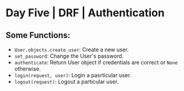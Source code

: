 # Day Five | DRF | Authentication

## Some Functions:
- `User.objects.create_user`: Create a new user.
- `set_password`: Change the User's password.
- `authenticate`: Return User object if credentials are correct or `None` otherwise.
- `login(request, user)`: Login a pasrticular user.
- `logout(request)`: Logout a particular user.